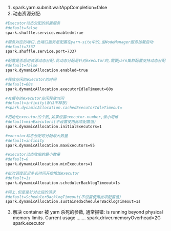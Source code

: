 1. spark.yarn.submit.waitAppCompletion=false
2. 动态资源分配:  
```bash
#Executor动态分配的前置服务
#default=false
spark.shuffle.service.enabled=true

#服务对应的端口,此端口服务是配置在yarn-site中的,由NodeManager服务加载启动
#default=7337
spark.shuffle.service.port=7337

#配置是否启用资源动态分配,此动态分配是针对executor的,需要yarn集群配置支持动态分配
#default=false
spark.dynamicAllocation.enabled=true

#释放空闲的executor的时间
#default=60s
spark.dynamicAllocation.executorIdleTimeout=60s

#有缓存的executor空闲释放时间
#default=infinity(默认不释放)
#spark.dynamicAllocation.cachedExecutorIdleTimeout=

#初始化executor的个数,如果设置executor-number,谁小用谁
#default=minExecutors(不设置使用此项配置值)
spark.dynamicAllocation.initialExecutors=1

#executor动态分配可分配最大数量
#default=infinity
spark.dynamicAllocation.maxExecutors=95

#executor动态收缩的最小数量
#default=0
spark.dynamicAllocation.minExecutors=1

#批次调度延迟多长时间开始增加executor
#default=1s
spark.dynamicAllocation.schedulerBacklogTimeout=1s

#同上,但是是针对之后的请求
#default=SchedulerBacklogTimeout(不设置使用此项配置值)
spark.dynamicAllocation.sustainedSchedulerBacklogTimeout=1s
```
3. 解决 container 被 yarn 杀死的参数, 通常报错: is running beyond physical memory limits. Current usage .......
    spark.driver.memoryOverhead=2G
    spark.executor